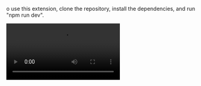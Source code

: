o use this extension, clone the repository, install the dependencies, and run "npm run dev".

![Demo](./assets/demo.mp4)
